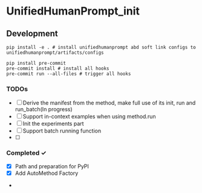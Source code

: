# UnifiedHumanPrompt_init

## Development
~~~
pip install -e . # install unifiedhumanprompt abd soft link configs to unifiedhumanprompt/artifacts/configs
~~~

~~~
pip install pre-commit
pre-commit install # install all hooks
pre-commit run --all-files # trigger all hooks
~~~

### TODOs
- [ ] Derive the manifest from the method, make full use of its init, run and run_batch(In progress)
- [ ] Support in-context examples when using method.run
- [ ] Init the experiments part
- [ ] Support batch running function
- [ ]

### Completed ✓
- [x] Path and preparation for PyPI
- [x] Add AutoMethod Factory
-
